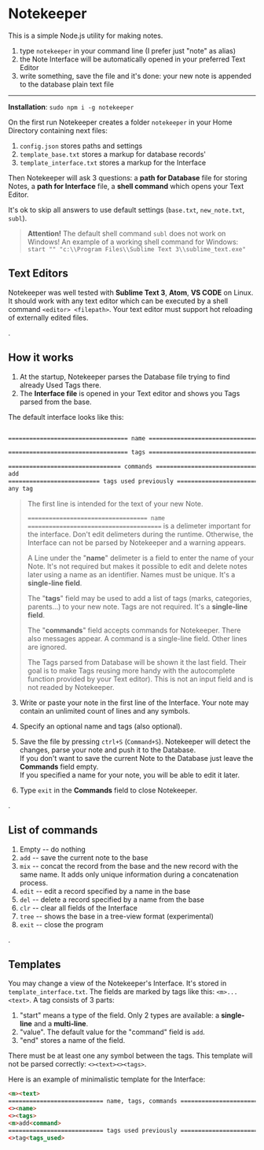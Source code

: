 # Notekeeper


This is a simple Node.js utility for making notes. 

1. type `notekeeper` in your command line (I prefer just "note" as alias) 
2. the Note Interface will be automatically opened in your preferred Text Editor 
3. write something, save the file and it's done: your new note is appended to the database plain text file 

----

**Installation**: `sudo npm i -g notekeeper`

On the first run Notekeeper creates a folder `notekeeper` in your Home Directory containing next files:  

1. `config.json` stores paths and settings 
2. `template_base.txt` stores a markup for database records' 
3. `template_interface.txt` stores a markup for the Interface 

Then Notekeeper will ask 3 questions: 
a **path for Database** file for storing Notes, 
a **path for Interface** file, 
a **shell command** which opens your Text Editor. 

It's ok to skip all answers to use default settings (`base.txt`, `new_note.txt`, `subl`). 

> **Attention!** 
> The default shell command `subl` does not work on Windows! 
> An example of a working shell command for Windows: `start "" "c:\\Program Files\\Sublime Text 3\\sublime_text.exe"` 

## Text Editors

Notekeeper was well tested with **Sublime Text 3**, **Atom**, **VS CODE** on Linux. 
It should work with any text editor which can be executed by a shell command `<editor> <filepath>`. 
Your text editor must support hot reloading of externally edited files.

.

## How it works

1. At the startup, Notekeeper parses the Database file trying to find already Used Tags there.  
2. The **Interface file** is opened in your Text editor and shows you Tags parsed from the base.

The default interface looks like this:

```html

================================== name ======================================

================================== tags ======================================

================================ commands ====================================
add
========================== tags used previously ==============================
any tag

```

> The first line is intended for the text of your new Note. 
>
> `================================== name ======================================` is a delimeter important for the interface. 
> Don't edit delimeters during the runtime. Otherwise, the Interface can not be parsed by Notekeeper and a warning appears. 
>
> A Line under the "**name**" delimeter is a field to enter the name of your Note. It's not required but makes it possible to edit and delete notes later using a name as an identifier. Names must be unique. It's a **single-line field**. 
>
> The "**tags**" field may be used to add a list of tags (marks, categories, parents...) to your new note. Tags are not required. It's a **single-line field**.
>
> The "**commands**" field accepts commands for Notekeeper. There also messages appear. A command is a single-line field. Other lines are ignored. 
>
> The Tags parsed from Database will be shown it the last field. Their goal is to make Tags reusing more handy with the autocomplete function provided by your Text editor). This is not an input field and is not readed by Notekeeper. 

3. Write or paste your note in the first line of the Interface. Your note may contain an unlimited count of lines and any symbols. 

4. Specify an optional name and tags (also optional). 

5. Save the file by pressing `ctrl+S` (`Command+S`). 
Notekeeper will detect the changes, parse your note and push it to the Database.  
If you don't want to save the current Note to the Database just leave the **Commands** field empty.  
If you specified a name for your note, you will be able to edit it later.

5. Type `exit` in the **Commands** field to close Notekeeper.

.

## List of commands

1. Empty -- do nothing
2. `add` -- save the current note to the base
3. `mix` -- concat the record from the base and the new record with the same name. It adds only unique information during a concatenation process.
4. `edit` -- edit a record specified by a name in the base
5. `del` -- delete a record specified by a name from the base
6. `clr` -- clear all fields of the Interface
7. `tree` -- shows the base in a tree-view format (experimental)
8. `exit` -- close the program

.

## Templates

You may change a view of the Notekeeper's Interface. It's stored in `template_interface.txt`. The fields are marked by tags like this: `<m>...<text>`. A tag consists of 3 parts:

1. "start" means a type of the field. Only 2 types are available: a **single-line** and a **multi-line**.
2. "value". The default value for the "command" field is `add`.
3. "end" stores a name of the field.

There must be at least one any symbol between the tags. This template will not be parsed correctly: `<><text><><tags>`.  

Here is an example of minimalistic template for the Interface:

```html
<m><text>
=========================== name, tags, commands ===========================
<><name>
<><tags>
<m>add<command>
=========================== tags used previously ===========================
<>tag<tags_used>

```
